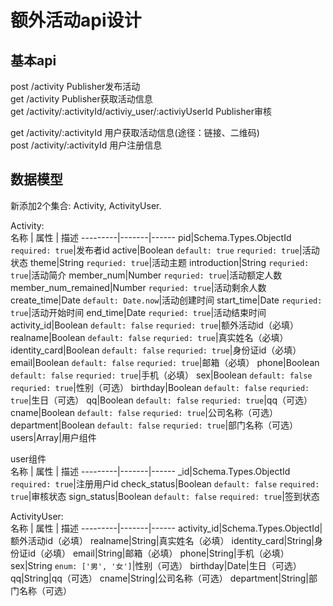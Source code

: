 # 额外活动api设计
## 基本api
post /activity Publisher发布活动  
get /activity Publisher获取活动信息  
get /activity/:activityId/activiy_user/:activiyUserId Publisher审核  

get /activity/:activityId 用户获取活动信息(途径：链接、二维码)  
post /activity/:activityId 用户注册信息  

## 数据模型
新添加2个集合: Activity, ActivityUser.

Activity:  
   名称   |  属性 |   描述 
---------|-------|------
pid|Schema.Types.ObjectId `required: true`|发布者id
active|Boolean `default: true` `requried: true`|活动状态
theme|String `requried: true`|活动主题
introduction|String `requried: true`|活动简介
member_num|Number `requried: true`|活动额定人数
member_num_remained|Number `requried: true`|活动剩余人数
create_time|Date `default: Date.now`|活动创建时间
start_time|Date `requried: true`|活动开始时间
end_time|Date `requried: true`|活动结束时间
activity_id|Boolean `default: false` `requried: true`|额外活动id（必填）
realname|Boolean `default: false` `requried: true`|真实姓名（必填）
identity_card|Boolean `default: false` `requried: true`|身份证id（必填）
email|Boolean `default: false` `requried: true`|邮箱（必填）
phone|Boolean `default: false` `requried: true`|手机（必填）
sex|Boolean `default: false` `requried: true`|性别（可选）
birthday|Boolean `default: false` `requried: true`|生日（可选）
qq|Boolean `default: false` `requried: true`|qq（可选）
cname|Boolean `default: false` `requried: true`|公司名称（可选）
department|Boolean `default: false` `requried: true`|部门名称（可选）
users|Array|用户组件

user组件  
   名称   |  属性 |   描述 
---------|-------|------
_id|Schema.Types.ObjectId `required: true`|注册用户id
check_status|Boolean `default: false` `required: true`|审核状态
sign_status|Boolean `default: false` `required: true`|签到状态


ActivityUser:  
   名称   |  属性 |   描述 
---------|-------|------
activity_id|Schema.Types.ObjectId|额外活动id（必填）
realname|String|真实姓名（必填）
identity_card|String|身份证id（必填）
email|String|邮箱（必填）
phone|String|手机（必填）
sex|String `enum: ['男', '女']`|性别（可选）
birthday|Date|生日（可选）
qq|String|qq（可选）
cname|String|公司名称（可选）
department|String|部门名称（可选）
